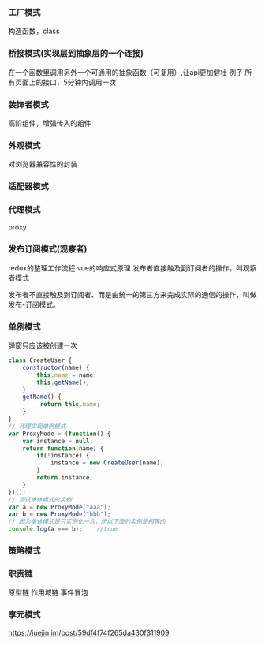 ### 工厂模式
构造函数，class


### 桥接模式(实现层到抽象层的一个连接)
在一个函数里调用另外一个可通用的抽象函数（可复用）,让api更加健壮
例子 所有页面上的接口，5分钟内调用一次


### 装饰者模式
高阶组件，增强传入的组件

### 外观模式
对浏览器兼容性的封装

### 适配器模式


### 代理模式 
proxy


### 发布订阅模式(观察者)
redux的整理工作流程
vue的响应式原理
发布者直接触及到订阅者的操作，叫观察者模式

发布者不直接触及到订阅者、而是由统一的第三方来完成实际的通信的操作，叫做发布-订阅模式。
### 单例模式
弹窗只应该被创建一次
```js
class CreateUser {
    constructor(name) {
        this.name = name;
        this.getName();
    }
    getName() {
         return this.name;
    }
}
// 代理实现单例模式
var ProxyMode = (function() {
    var instance = null;
    return function(name) {
        if(!instance) {
            instance = new CreateUser(name);
        }
        return instance;
    }
})();
// 测试单体模式的实例
var a = new ProxyMode("aaa");
var b = new ProxyMode("bbb");
// 因为单体模式是只实例化一次，所以下面的实例是相等的
console.log(a === b);    //true

```

### 策略模式



### 职责链
原型链
作用域链
事件冒泡


### 享元模式

https://juejin.im/post/59df4f74f265da430f311909 



<!-- 工厂模式
适配器
装饰器
代理
发布订阅
单例
策略 -->
